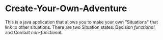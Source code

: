 # Create-Your-Own-Adventure
This is a java application that allows you to make your own "Situations" that link to other situations. There are two Situation states: Decision *functional*, and Combat *non-functional*.
